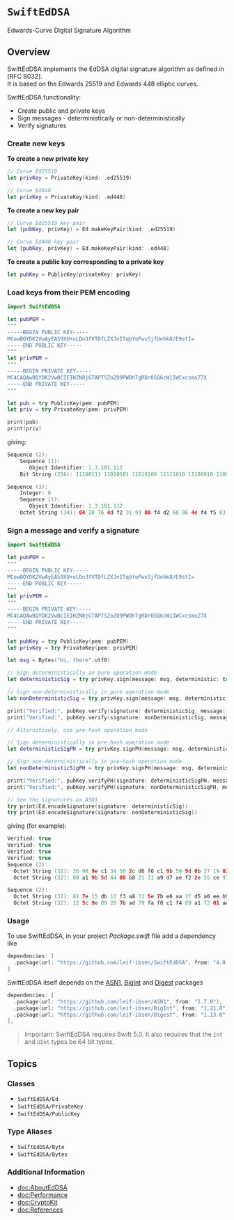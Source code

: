 # ``SwiftEdDSA``

Edwards-Curve Digital Signature Algorithm

## Overview

SwiftEdDSA implements the EdDSA digital signature algorithm as defined in [RFC 8032].  
It is based on the Edwards 25519 and Edwards 448 elliptic curves.

SwiftEdDSA functionality:

* Create public and private keys
* Sign messages - deterministically or non-deterministically
* Verify signatures

### Create new keys

**To create a new private key**

```swift
// Curve Ed25519
let privKey = PrivateKey(kind: .ed25519)

// Curve Ed448
let privKey = PrivateKey(kind: .ed448)
```

**To create a new key pair**

```swift
// Curve Ed25519 key pair
let (pubKey, privKey) = Ed.makeKeyPair(kind: .ed25519)

// Curve Ed448 key pair
let (pubKey, privKey) = Ed.makeKeyPair(kind: .ed448)
```

**To create a public key corresponding to a private key**

```swift
let pubKey = PublicKey(privateKey: privKey)
```

### Load keys from their PEM encoding

```swift
import SwiftEdDSA

let pubPEM =
"""
-----BEGIN PUBLIC KEY-----
MCowBQYDK2VwAyEA59XU+uLDn3fVTDfLZXJnITqbYoPwxSjfUehk8/E9stI=
-----END PUBLIC KEY-----
"""
let privPEM =
"""
-----BEGIN PRIVATE KEY-----
MC4CAQAwBQYDK2VwBCIEIHZN8jGTAPTSZoZO9PWDhTgRDrO5Q6cW1IWCxcsmoZ7X
-----END PRIVATE KEY-----
"""

let pub = try PublicKey(pem: pubPEM)
let priv = try PrivateKey(pem: privPEM)

print(pub)
print(priv)
```
giving:
```swift
Sequence (2):
    Sequence (1):
       Object Identifier: 1.3.101.112
    Bit String (256): 11100111 11010101 11010100 11111010 11100010 11000011 10011111 01110111 11010101 01001100 00110111 11001011 01100101 01110010 01100111 00100001 00111010 10011011 01100010 10000011 11110000 11000101 00101000 11011111 01010001 11101000 01100100 11110011 11110001 00111101 10110010 11010010

Sequence (3):
    Integer: 0
    Sequence (1):
       Object Identifier: 1.3.101.112
    Octet String (34): 04 20 76 4d f2 31 93 00 f4 d2 66 86 4e f4 f5 83 85 38 11 0e b3 b9 43 a7 16 d4 85 82 c5 cb 26 a1 9e d7
```

### Sign a message and verify a signature

```swift
import SwiftEdDSA

let pubPEM =
"""
-----BEGIN PUBLIC KEY-----
MCowBQYDK2VwAyEA59XU+uLDn3fVTDfLZXJnITqbYoPwxSjfUehk8/E9stI=
-----END PUBLIC KEY-----
"""
let privPEM =
"""
-----BEGIN PRIVATE KEY-----
MC4CAQAwBQYDK2VwBCIEIHZN8jGTAPTSZoZO9PWDhTgRDrO5Q6cW1IWCxcsmoZ7X
-----END PRIVATE KEY-----
"""

let pubKey = try PublicKey(pem: pubPEM)
let privKey = try PrivateKey(pem: privPEM)

let msg = Bytes("Hi, there".utf8)

// Sign deterministically in pure operation mode
let deterministicSig = try privKey.sign(message: msg, deterministic: true)

// Sign non-deterministically in pure operation mode
let nonDeterministicSig = try privKey.sign(message: msg, deterministic: false)

print("Verified:", pubKey.verify(signature: deterministicSig, message: msg))
print("Verified:", pubKey.verify(signature: nonDeterministicSig, message: msg))

// Alternatively, use pre-hash operation mode

// Sign deterministically in pre-hash operation mode
let deterministicSigPH = try privKey.signPH(message: msg, deterministic: true)

// Sign non-deterministically in pre-hash operation mode
let nonDeterministicSigPH = try privKey.signPH(message: msg, deterministic: false)

print("Verified:", pubKey.verifyPH(signature: deterministicSigPH, message: msg))
print("Verified:", pubKey.verifyPH(signature: nonDeterministicSigPH, message: msg))

// See the signatures as ASN1
try print(Ed.encodeSignature(signature: deterministicSig))
try print(Ed.encodeSignature(signature: nonDeterministicSig))
```
giving (for example):

```swift
Verified: true
Verified: true
Verified: true
Verified: true
Sequence (2):
  Octet String (32): 36 98 9e c1 34 50 2c d6 f6 c1 9b 59 9d 0b 27 19 02 b7 4f 6e 2d 69 47 6a af 42 55 2a 67 c3 05 04
  Octet String (32): 80 a1 9b 5d 44 08 b8 21 31 a9 d7 ae f2 2e 55 ce 91 15 07 dd 3c b3 cc 9a a3 3c f2 f9 3b b1 95 0e

Sequence (2):
  Octet String (32): 81 7e 15 db 12 f3 a8 31 5e 7b e6 aa 2f d5 a0 ee b9 a1 b2 04 d9 d2 c8 0d 88 cf 1e 0f a7 75 7a 42
  Octet String (32): 12 5c 9e 89 20 7b ad 79 fa f0 c1 f4 89 a1 72 01 ae f9 91 a6 f6 0e f6 f4 3f 9e 2e fe 5d 28 f2 0a
```

### Usage

To use SwiftEdDSA, in your project *Package.swift* file add a dependency like

```swift
dependencies: [
  .package(url: "https://github.com/leif-ibsen/SwiftEdDSA", from: "4.0.0"),
]
```
SwiftEdDSA itself depends on the [ASN1](https://leif-ibsen.github.io/ASN1/documentation/asn1), [BigInt](https://leif-ibsen.github.io/BigInt/documentation/bigint) and [Digest](https://leif-ibsen.github.io/Digest/documentation/digest) packages

```swift
dependencies: [
  .package(url: "https://github.com/leif-ibsen/ASN1", from: "2.7.0"),
  .package(url: "https://github.com/leif-ibsen/BigInt", from: "1.21.0"),
  .package(url: "https://github.com/leif-ibsen/Digest", from: "1.13.0"),
],
```

> Important:
SwiftEdDSA requires Swift 5.0. It also requires that the `Int` and `UInt` types be 64 bit types.

## Topics

### Classes

- ``SwiftEdDSA/Ed``
- ``SwiftEdDSA/PrivateKey``
- ``SwiftEdDSA/PublicKey``

### Type Aliases

- ``SwiftEdDSA/Byte``
- ``SwiftEdDSA/Bytes``

### Additional Information

- <doc:AboutEdDSA>
- <doc:Performance>
- <doc:CryptoKit>
- <doc:References>

